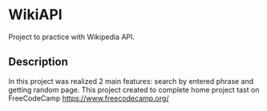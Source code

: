 # WikiAPI
Project to practice with Wikipedia API.
## Description
In this project was realized 2 main features: search by entered phrase and getting random page.
This project created to complete home project tast on FreeCodeCamp https://www.freecodecamp.org/
